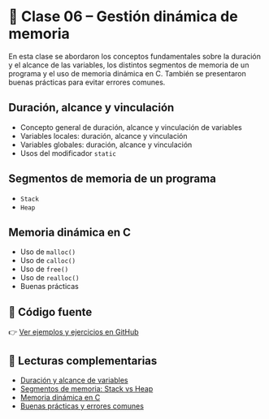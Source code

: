# 🔹 Clase 06 – Gestión dinámica de memoria

En esta clase se abordaron los conceptos fundamentales sobre la duración y el alcance de las variables, los distintos segmentos de memoria de un programa y el uso de memoria dinámica en C. También se presentaron buenas prácticas para evitar errores comunes.

## Duración, alcance y vinculación

- Concepto general de duración, alcance y vinculación de variables
- Variables locales: duración, alcance y vinculación
- Variables globales: duración, alcance y vinculación
- Usos del modificador `static`

## Segmentos de memoria de un programa

- `Stack`
- `Heap`

## Memoria dinámica en C

- Uso de `malloc()`
- Uso de `calloc()`
- Uso de `free()`
- Uso de `realloc()`
- Buenas prácticas

## 📂 Código fuente

👉 [Ver ejemplos y ejercicios en GitHub](https://github.com/SrWilbur/INFOII/tree/main/C/clase_06)


## 📘 Lecturas complementarias

- [Duración y alcance de variables](duracion-alcance.md)
- [Segmentos de memoria: Stack vs Heap](segmentos.md)
- [Memoria dinámica en C](memoria-dinamica.md)
- [Buenas prácticas y errores comunes](buenas-practicas.md)
